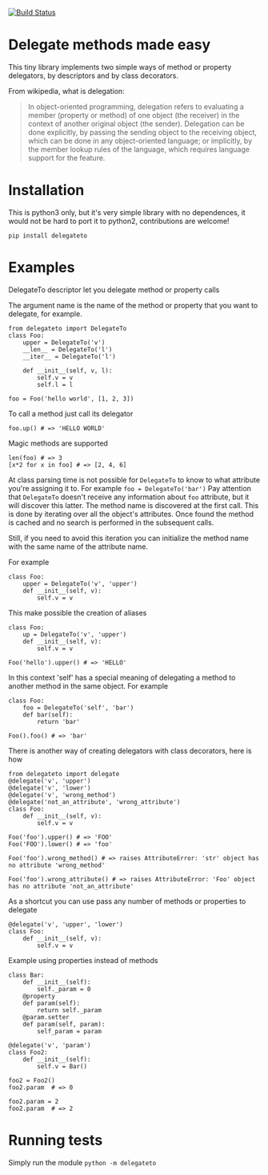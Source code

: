 [![Build Status](https://travis-ci.org/dhilst/delegate.svg?branch=master)](https://travis-ci.org/dhilst/delegate)
# Delegate methods made easy

This tiny library implements two simple ways of method or property delegators, by descriptors
and by class decorators.

From wikipedia, what is delegation:
> In object-oriented programming, delegation refers to evaluating a member
> (property or method) of one object (the receiver) in the context of another
> original object (the sender). Delegation can be done explicitly, by passing
> the sending object to the receiving object, which can be done in any
> object-oriented language; or implicitly, by the member lookup rules of the
> language, which requires language support for the feature.

# Installation

This is python3 only, but it's very simple library with no dependences, it would not be hard to port it to python2, contributions are welcome!

    pip install delegateto

# Examples

DelegateTo descriptor let you delegate method or property calls

The argument name is the name of the method or property that you want to
delegate, for example.

    from delegateto import DelegateTo
    class Foo:
        upper = DelegateTo('v')
        __len__ = DelegateTo('l')
        __iter__ = DelegateTo('l')

        def __init__(self, v, l):
            self.v = v
            self.l = l

    foo = Foo('hello world', [1, 2, 3])

To call a method just call its delegator

    foo.up() # => 'HELLO WORLD'

Magic methods are supported

    len(foo) # => 3
    [x*2 for x in foo] # => [2, 4, 6]


At class parsing time is not possible for `DelegateTo` to know to what 
attribute you're assigning it to. For example `foo = DelegateTo('bar')` Pay 
attention that `DelegateTo` doesn't receive any information about `foo` 
attribute, but it will discover this latter.  The method name is discovered at 
the first call. This is done by iterating over all the object's attributes. 
Once found the method is cached and no search is performed in the subsequent 
calls.

Still, if you need to avoid this iteration you can initialize 
the method name with the same name of the attribute name. 

For example

    class Foo:
        upper = DelegateTo('v', 'upper')
        def __init__(self, v):
            self.v = v


This make possible the creation of aliases

    class Foo:
        up = DelegateTo('v', 'upper')
        def __init__(self, v):
            self.v = v

    Foo('hello').upper() # => 'HELLO'

In this context 'self' has a special meaning of 
delegating a method to another method in the same 
object. For example 

    class Foo:
        foo = DelegateTo('self', 'bar')
        def bar(self):
            return 'bar'

    Foo().foo() # => 'bar'


There is another way of creating delegators with class decorators, here is how 

    from delegateto import delegate
    @delegate('v', 'upper')
    @delegate('v', 'lower')
    @delegate('v', 'wrong_method')
    @delegate('not_an_attribute', 'wrong_attribute')
    class Foo:
        def __init__(self, v):
            self.v = v

    Foo('foo').upper() # => 'FOO'
    Foo('FOO').lower() # => 'foo'

    Foo('foo').wrong_method() # => raises AttributeError: 'str' object has no attribute 'wrong_method'

    Foo('foo').wrong_attribute() # => raises AttributeError: 'Foo' object has no attribute 'not_an_attribute'

As a shortcut you can use pass any number of methods or properties to delegate 

    @delegate('v', 'upper', 'lower')
    class Foo:
        def __init__(self, v):
            self.v = v

Example using properties instead of methods

    class Bar:
        def __init__(self):
            self._param = 0
        @property
        def param(self):
            return self._param
        @param.setter
        def param(self, param):
            self_param = param

    @delegate('v', 'param')
    class Foo2:
        def __init__(self):
            self.v = Bar()

    foo2 = Foo2()
    foo2.param  # => 0
    
    foo2.param = 2
    foo2.param  # => 2
 

# Running tests

Simply run the module `python -m delegateto`

